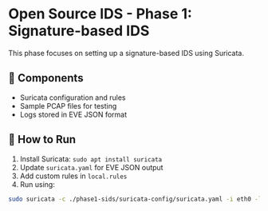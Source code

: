 # Open Source IDS - Phase 1: Signature-based IDS

This phase focuses on setting up a signature-based IDS using Suricata.

## 📌 Components
- Suricata configuration and rules
- Sample PCAP files for testing
- Logs stored in EVE JSON format

## 🚀 How to Run
1. Install Suricata: `sudo apt install suricata`
2. Update `suricata.yaml` for EVE JSON output
3. Add custom rules in `local.rules`
4. Run using:
```bash
sudo suricata -c ./phase1-sids/suricata-config/suricata.yaml -i eth0 -l ./phase1-sids/logs


